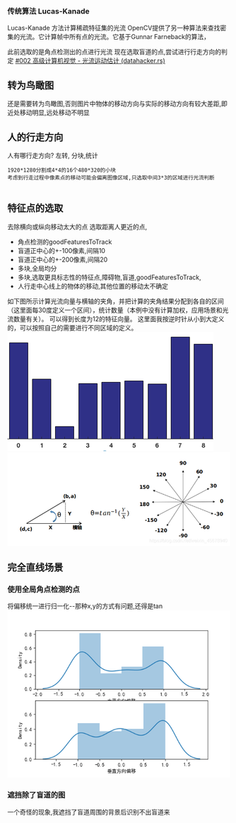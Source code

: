 ### 传统算法 Lucas-Kanade
Lucas-Kanade 方法计算稀疏特征集的光流
OpenCV提供了另一种算法来查找密集的光流。它计算帧中所有点的光流。它基于Gunnar Farneback的算法，

此前选取的是角点检测出的点进行光流
现在选取盲道的点,尝试进行行走方向的判定
[#002 高级计算机视觉 - 光流运动估计 (datahacker.rs)](https://datahacker.rs/002-advanced-computer-vision-motion-estimation-with-optical-flow/)
## 转为鸟瞰图
还是需要转为鸟瞰图,否则图片中物体的移动方向与实际的移动方向有较大差距,即近处移动明显,远处移动不明显
## 人的行走方向

人有哪行走方向?
左转,
分块,统计
```
1920*1280分割成4*4的16个480*320的小块
考虑到行走过程中像素点的移动可能会偏离图像区域,只选取中间3*3的区域进行光流判断


```
## 特征点的选取
去除横向或纵向移动太大的点
选取距离人更近的点,
- 角点检测的goodFeaturesToTrack
- 盲道正中心的+-100像素,间隔10
- 盲道正中心的+-200像素,间隔20
- 多块,全局均分
- 多块,选取更具标志性的特征点,障碍物,盲道,goodFeaturesToTrack,
- 人行走中心线上的物体的移动,其他位置的移动太不确定

如下图所示计算光流向量与横轴的夹角，并把计算的夹角结果分配到各自的区间（这里面每30度定义一个区间），统计数量（本例中没有计算加权，应用场景和光流数量有关）。 可以得到长度为12的特征向量。 这里面我按逆时针从小到大定义的，可以按照自己的需要进行不同区域的定义。
![](attachments/Pasted%20image%2020220502114725.png)
![](attachments/Pasted%20image%2020220502110355.png)
## 完全直线场景
### 使用全局角点检测的点
将偏移统一进行归一化--那种x,y的方式有问题,还得是tan
![](attachments/1225xy.png)
### 遮挡除了盲道的图
一个奇怪的现象,我遮挡了盲道周围的背景后识别不出盲道来

